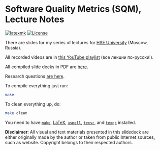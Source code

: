 # Software Quality Metrics (SQM), Lecture Notes

[![latexmk](https://github.com/yegor256/sqm/actions/workflows/latexmk.yml/badge.svg?branch=master)](https://github.com/yegor256/sqm/actions/workflows/latexmk.yml)
[![License](https://img.shields.io/badge/license-MIT-green.svg)](https://github.com/yegor256/sqm/blob/master/LICENSE.txt)

There are slides for my series of lectures for
[HSE University](https://www.hse.ru/en/) (Moscow, Russia).

All recorded videos are in [this YouTube playlist][playlist]
(все лекции по-русски!).

All compiled slide decks in PDF are [here](https://yegor256.github.io/sqm/).

Research questions
[are here](https://gist.github.com/yegor256/3dde3560d26ba1d7b1d2a91dbe118a12).

To compile everything just run:

```bash
make
```

To clean everything up, do:

```bash
make clean
```

You need to have
[`make`](https://www.gnu.org/software/make/),
[LaTeX](https://en.wikipedia.org/wiki/LaTeX),
[`aspell`](http://aspell.net/),
[`texsc`](https://rubygems.org/gems/texsc),
and
[`texqc`](https://rubygems.org/gems/texqc)
installed.

**Disclaimer**: All visual and text materials presented in
this slidedeck are either originally made by the author or taken from public
Internet sources, such as website. Copyright belongs to their respected
authors.

[playlist]: https://www.youtube.com/playlist?list=PLaIsQH4uc08xyXRhhYPHh-Yam2kEwNaLl
